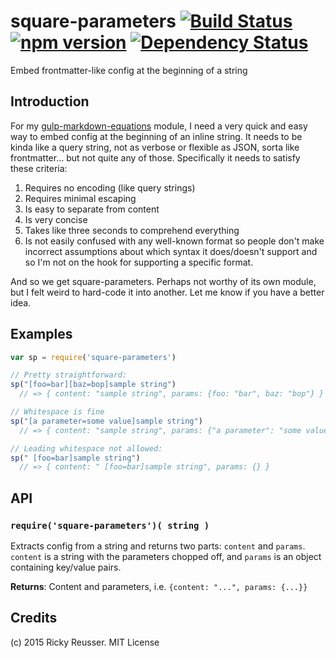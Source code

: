 # square-parameters [![Build Status](https://travis-ci.org/rreusser/square-parameters.svg)](https://travis-ci.org/rreusser/square-parameters) [![npm version](https://badge.fury.io/js/square-parameters.svg)](http://badge.fury.io/js/square-parameters) [![Dependency Status](https://david-dm.org/rreusser/square-parameters.svg)](https://david-dm.org/rreusser/square-parameters)

Embed frontmatter-like config at the beginning of a string


## Introduction

For my [gulp-markdown-equations](https://github.com/rreusser/gulp-markdown-equations) module, I need a very quick and easy way to embed config at the beginning of an inline string. It needs to be kinda like a query string, not as verbose or flexible as JSON, sorta like frontmatter... but not quite any of those. Specifically it needs to satisfy these criteria:

1. Requires no encoding (like query strings)
2. Requires minimal escaping
3. Is easy to separate from content
4. Is very concise
5. Takes like three seconds to comprehend everything
5. Is not easily confused with any well-known format so people don't make incorrect assumptions about which syntax it does/doesn't support and so I'm not on the hook for supporting a specific format.

And so we get square-parameters. Perhaps not worthy of its own module, but I felt weird to hard-code it into another. Let me know if you have a better idea.


## Examples

```javascript
var sp = require('square-parameters')

// Pretty straightforward:
sp("[foo=bar][baz=bop]sample string")
  // => { content: "sample string", params: {foo: "bar", baz: "bop"} }

// Whitespace is fine
sp("[a parameter=some value]sample string")
  // => { content: "sample string", params: {"a parameter": "some value"} }

// Leading whitespace not allowed:
sp(" [foo=bar]sample string")
  // => { content: " [foo=bar]sample string", params: {} }
```


## API

### `require('square-parameters')( string )`
Extracts config from a string and returns two parts: `content` and `params`. `content` is a string with the parameters chopped off, and `params` is an object containing key/value pairs.

**Returns**: Content and parameters, i.e. `{content: "...", params: {...}}`


## Credits

(c) 2015 Ricky Reusser. MIT License
